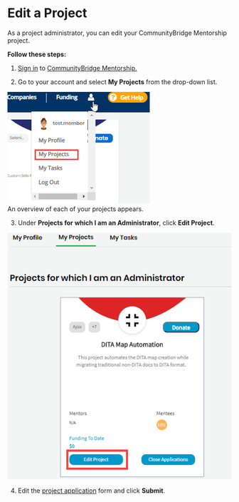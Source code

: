 # Edit a Project

As a project administrator, you can edit your CommunityBridge Mentorship project.

**Follow these steps:**

 1. [Sign in](../../../sso/sign-in/) to [CommunityBridge Mentorship.](https://people.communitybridge.org/)

2. Go to your account and select **My Projects** from the drop-down list.  
  
![](../../../.gitbook/assets/my-projects.png)  
An overview of each of your projects appears.

3. Under **Projects for which I am an Administrator**, click **Edit Project**.

![Edit Project](../../../.gitbook/assets/project.png)

4. Edit the [project application](enroll-your-project/mentorship-project-application.md) form and click **Submit**.

